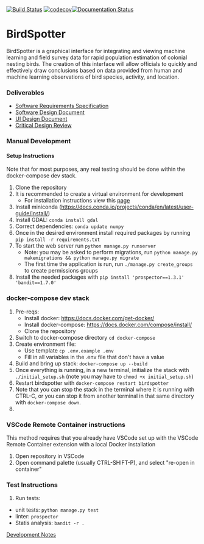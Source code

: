 [![Build Status](https://cloud.drone.io/api/badges/birdspotter-project/COS397/status.svg)](https://cloud.drone.io/birdspotter-project/COS397) [![codecov](https://codecov.io/gh/devinchristianson/COS397/branch/master/graph/badge.svg?token=21BMX3EDC6)](https://codecov.io/gh/devinchristianson/COS397)[![Documentation Status](https://readthedocs.org/projects/birdspotter-aerial-imagery-handling-and-ai-analysis-management/badge/?version=latest)](https://birdspotter-aerial-imagery-handling-and-ai-analysis-management.readthedocs.io/en/latest/?badge=latest)
# BirdSpotter
BirdSpotter is a graphical interface for integrating and viewing machine learning and field survey data for rapid population estimation of colonial nesting birds. The creation of this interface will allow officials to quickly and effectively draw conclusions based on data provided from human and machine learning observations of bird species, activity, and location. 

### Deliverables
- [Software Requirements Specification](Documentation/Deliverables/Software_Requirements_Specification/SRS.pdf)
- [Software Design Document](Documentation/Deliverables/Software_Design_Document/SDD.pdf)
- [UI Design Document](Documentation/Deliverables/UI_Design_Document/UIDD.pdf)
- [Critical Design Review](https://github.com/devinchristianson/COS397/blob/master/Documentation/Deliverables/CDR.pdf)

### Manual Development 
#### Setup Instructions
Note that for most purposes, any real testing should be done within the docker-compose dev stack.
1. Clone the repository
2. It is recommended to create a virtual environment for development
	- For installation instructions view this [page](https://packaging.python.org/guides/installing-using-pip-and-virtual-environments/)
3. Install miniconda (https://docs.conda.io/projects/conda/en/latest/user-guide/install/)
4. Install GDAL: `conda install gdal`
5. Correct dependencies: `conda update numpy`
6. Once in the desired environment install required packages by running `pip install -r requirements.txt`
7. To start the web server run `python manage.py runserver`
	- Note: you may be asked to perform migrations, run `python manage.py makemigrations && python manage.py migrate`
	- The first time the application is run, run `./manage.py create_groups` to create permissions groups
8. Install the needed packages with `pip install 'prospector==1.3.1' 'bandit==1.7.0'`
### docker-compose dev stack
1. Pre-reqs: 
	- Install docker: https://docs.docker.com/get-docker/
	- Install docker-compose: https://docs.docker.com/compose/install/
	- Clone the repository
2. Switch to docker-compose directory `cd docker-compose`
3. Create environment file:
	- Use template `cp .env.example .env`
	- Fill in all variables in the .env file that don't have a value
4. Build and bring up stack: `docker-compose up --build`
5. Once everything is running, in a new terminal, initialize the stack with `./initial_setup.sh` (note you may have to `chmod +x initial_setup.sh`)
6. Restart birdspotter with `docker-compose restart birdspotter`
7. Note that you can stop the stack in the terminal where it is running with CTRL-C, or you can stop it from another terminal in that same directory with `docker-compose down`.
8. 
### VSCode Remote Container instructions
This method requires that you already have VSCode set up with the VSCode Remote Container extension with a local Docker installation
1. Open repository in VSCode
2. Open command palette (usually CTRL-SHIFT-P), and select "re-open in container"

### Test Instructions
1. Run tests:
- unit tests: `python manage.py test`	
- linter: `prospector`
- Statis analysis: `bandit -r .`

[Development Notes](Documentation/DEVNOTES.md)
